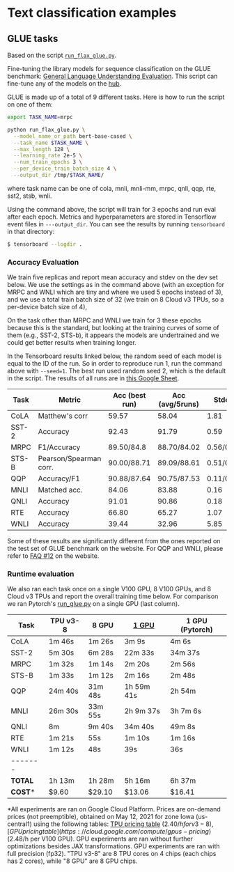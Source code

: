 <!---
Copyright 2021 The Google Flax Team Authors and HuggingFace Team. All rights reserved.

Licensed under the Apache License, Version 2.0 (the "License");
you may not use this file except in compliance with the License.
You may obtain a copy of the License at

    http://www.apache.org/licenses/LICENSE-2.0

Unless required by applicable law or agreed to in writing, software
distributed under the License is distributed on an "AS IS" BASIS,
WITHOUT WARRANTIES OR CONDITIONS OF ANY KIND, either express or implied.
See the License for the specific language governing permissions and
limitations under the License.
-->

# Text classification examples

## GLUE tasks

Based on the script [`run_flax_glue.py`](https://github.com/huggingface/transformers/blob/master/examples/flax/text-classification/run_flax_glue.py).

Fine-tuning the library models for sequence classification on the GLUE benchmark: [General Language Understanding
Evaluation](https://gluebenchmark.com/). This script can fine-tune any of the models on the [hub](https://huggingface.co/models).

GLUE is made up of a total of 9 different tasks. Here is how to run the script on one of them:

```bash
export TASK_NAME=mrpc

python run_flax_glue.py \
  --model_name_or_path bert-base-cased \
  --task_name $TASK_NAME \
  --max_length 128 \
  --learning_rate 2e-5 \
  --num_train_epochs 3 \
  --per_device_train_batch_size 4 \
  --output_dir /tmp/$TASK_NAME/
```

where task name can be one of cola, mnli, mnli-mm, mrpc, qnli, qqp, rte, sst2, stsb, wnli.

Using the command above, the script will train for 3 epochs and run eval after each epoch. 
Metrics and hyperparameters are stored in Tensorflow event files in `---output_dir`.
You can see the results by running `tensorboard` in that directory:

```bash
$ tensorboard --logdir .
```

### Accuracy Evaluation

We train five replicas and report mean accuracy and stdev on the dev set below.
We use the settings as in the command above (with an exception for MRPC and
WNLI which are tiny and where we used 5 epochs instead of 3), and we use a total
train batch size of 32 (we train on 8 Cloud v3 TPUs, so a per-device batch size of 4),

On the task other than MRPC and WNLI we train for 3 these epochs because this is the standard,
but looking at the training curves of some of them (e.g., SST-2, STS-b), it appears the models
are undertrained and we could get better results when training longer.

In the Tensorboard results linked below, the random seed of each model is equal to the ID of the run. So in order to reproduce run 1, run the command above with `--seed=1`. The best run used random seed 2, which is the default in the script. The results of all runs are in [this Google Sheet](https://docs.google.com/spreadsheets/d/1zKL_xn32HwbxkFMxB3ftca-soTHAuBFgIhYhOhCnZ4E/edit?usp=sharing).


| Task  | Metric                       | Acc (best run) | Acc (avg/5runs) | Stdev     | Metrics                                                                  |
|-------|------------------------------|----------------|-----------------|-----------|--------------------------------------------------------------------------|
| CoLA  | Matthew's corr               | 59.57          | 58.04           | 1.81      | [tfhub.dev](https://tensorboard.dev/experiment/f4OvQpWtRq6CvddpxGBd0A/)  |
| SST-2 | Accuracy                     | 92.43          | 91.79           | 0.59      | [tfhub.dev](https://tensorboard.dev/experiment/BYFwa49MRTaLIn93DgAEtA/)  |
| MRPC  | F1/Accuracy                  | 89.50/84.8     | 88.70/84.02     | 0.56/0.48 | [tfhub.dev](https://tensorboard.dev/experiment/9ZWH5xwXRS6zEEUE4RaBhQ/)  |
| STS-B | Pearson/Spearman corr.       | 90.00/88.71    | 89.09/88.61     | 0.51/0.07 | [tfhub.dev](https://tensorboard.dev/experiment/mUlI5B9QQ0WGEJip7p3Tng/)  |
| QQP   | Accuracy/F1                  | 90.88/87.64    | 90.75/87.53     | 0.11/0.13 | [tfhub.dev](https://tensorboard.dev/experiment/pO6h75L3SvSXSWRcgljXKA/)  |
| MNLI  | Matched acc.                 | 84.06          | 83.88           | 0.16      | [tfhub.dev](https://tensorboard.dev/experiment/LKwaOH18RMuo7nJkESrpKg/)  |
| QNLI  | Accuracy                     | 91.01          | 90.86           | 0.18      | [tfhub.dev](https://tensorboard.dev/experiment/qesXxNcaQhmKxPmbw1sOoA/)  |
| RTE   | Accuracy                     | 66.80          | 65.27           | 1.07      | [tfhub.dev](https://tensorboard.dev/experiment/Z84xC0r6RjyzT4SLqiAbzQ/)  |
| WNLI  | Accuracy                     | 39.44          | 32.96           | 5.85      | [tfhub.dev](https://tensorboard.dev/experiment/gV73w9v0RIKrqVw32PZbAQ/)  |

Some of these results are significantly different from the ones reported on the test set of GLUE benchmark on the
website. For QQP and WNLI, please refer to [FAQ #12](https://gluebenchmark.com/faq) on the website.

### Runtime evaluation

We also ran each task once on a single V100 GPU, 8 V100 GPUs, and 8 Cloud v3 TPUs and report the
overall training time below. For comparison we ran Pytorch's [run_glue.py](https://github.com/huggingface/transformers/blob/master/examples/pytorch/text-classification/run_glue.py) on a single GPU (last column).


| Task  | TPU v3-8  | 8 GPU      | [1 GPU](https://tensorboard.dev/experiment/mkPS4Zh8TnGe1HB6Yzwj4Q)  | 1 GPU (Pytorch) |
|-------|-----------|------------|------------|-----------------|
| CoLA  |  1m 46s   |  1m 26s    | 3m 9s      | 4m 6s           |
| SST-2 |  5m 30s   |  6m 28s    | 22m 33s    | 34m 37s         |
| MRPC  |  1m 32s   |  1m 14s    | 2m 20s     | 2m 56s          |
| STS-B |  1m 33s   |  1m 12s    | 2m 16s     | 2m 48s          |
| QQP   | 24m 40s   | 31m 48s    | 1h 59m 41s | 2h 54m          |
| MNLI  | 26m 30s   | 33m 55s    | 2h 9m 37s  | 3h 7m 6s        |
| QNLI  |  8m       |  9m 40s    | 34m 40s    | 49m 8s          |
| RTE   |  1m 21s   |     55s    | 1m 10s     | 1m 16s          |
| WNLI  |  1m 12s   |     48s    | 39s        | 36s             |
|-------|
| **TOTAL** | 1h 13m | 1h 28m | 5h 16m | 6h 37m      |
| **COST*** | $9.60     | $29.10     | $13.06 | $16.41          |


*All experiments are ran on Google Cloud Platform. Prices are on-demand prices
(not preemptible), obtained on May 12, 2021 for zone Iowa (us-central1) using
the following tables:
[TPU pricing table](https://cloud.google.com/tpu/pricing) ($2.40/h for v3-8),
[GPU pricing table](https://cloud.google.com/compute/gpus-pricing) ($2.48/h per
V100 GPU). GPU experiments are ran without further optimizations besides JAX
transformations. GPU experiments are ran with full precision (fp32). "TPU v3-8"
are 8 TPU cores on 4 chips (each chips has 2 cores), while "8 GPU" are 8 GPU chips.